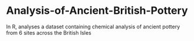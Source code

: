 # Analysis-of-Ancient-British-Pottery
In R, analyses a dataset containing chemical analysis of ancient pottery from 6 sites across the British Isles
